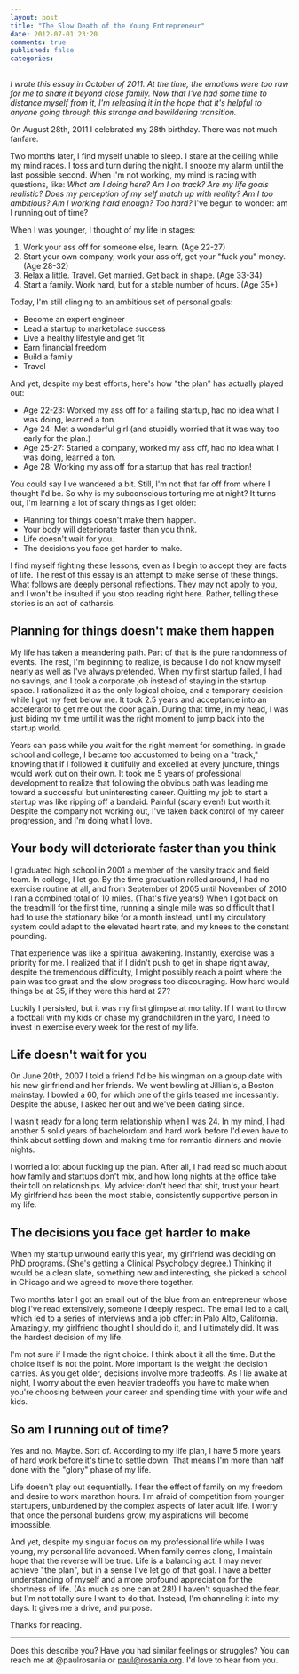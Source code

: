 ```yaml
---
layout: post
title: "The Slow Death of the Young Entrepreneur"
date: 2012-07-01 23:20
comments: true
published: false
categories: 
---
```


*I wrote this essay in October of 2011. At the time, the emotions were too raw
for me to share it beyond close family. Now that I've had some time to distance
myself from it, I'm releasing it in the hope that it's helpful to anyone going
through this strange and bewildering transition.*

On August 28th, 2011 I celebrated my 28th birthday. There was not much fanfare.

Two months later, I find myself unable to sleep. I stare at the ceiling while my
mind races. I toss and turn during the night. I snooze my alarm until the last
possible second. When I'm not working, my mind is racing with questions, like:
_What am I doing here? Am I on track? Are my life goals realistic? Does my
perception of my self match up with reality? Am I too ambitious? Am I working
hard enough? Too hard?_ I've begun to wonder: am I running out of time?

When I was younger, I thought of my life in stages:

1. Work your ass off for someone else, learn. (Age 22-27)
2. Start your own company, work your ass off, get your "fuck you" money. (Age 28-32)
3. Relax a little. Travel. Get married. Get back in shape. (Age 33-34)
4. Start a family. Work hard, but for a stable number of hours. (Age 35+)

Today, I'm still clinging to an ambitious set of personal goals:

* Become an expert engineer
* Lead a startup to marketplace success
* Live a healthy lifestyle and get fit
* Earn financial freedom
* Build a family
* Travel

And yet, despite my best efforts, here's how "the plan" has actually played out:

* Age 22-23: Worked my ass off for a failing startup, had no idea what I was
  doing, learned a ton.
* Age 24: Met a wonderful girl (and stupidly worried that it was way too early
  for the plan.)
* Age 25-27: Started a company, worked my ass off, had no idea what I was doing,
  learned a ton.
* Age 28: Working my ass off for a startup that has real traction!

You could say I've wandered a bit. Still, I'm not that far off from where I
thought I'd be. So why is my subconscious torturing me at night? It turns out,
I'm learning a lot of scary things as I get older:

* Planning for things doesn't make them happen.
* Your body will deteriorate faster than you think.
* Life doesn't wait for you.
* The decisions you face get harder to make.

I find myself fighting these lessons, even as I begin to accept they are facts
of life. The rest of this essay is an attempt to make sense of these things.
What follows are deeply personal reflections. They may not apply to you, and I
won't be insulted if you stop reading right here. Rather, telling these stories
is an act of catharsis.

## Planning for things doesn't make them happen

My life has taken a meandering path. Part of that is the pure randomness of
events. The rest, I'm beginning to realize, is because I do not know myself
nearly as well as I've always pretended. When my first startup failed, I had no
savings, and I took a corporate job instead of staying in the startup space. I
rationalized it as the only logical choice, and a temporary decision while I got
my feet below me. It took 2.5 years and acceptance into an accelerator to get me
out the door again. During that time, in my head, I was just biding my time
until it was the right moment to jump back into the startup world.

Years can pass while you wait for the right moment for something. In grade
school and college, I became too accustomed to being on a "track," knowing that
if I followed it dutifully and excelled at every juncture, things would work out
on their own. It took me 5 years of professional development to realize that
following the obvious path was leading me toward a successful but uninteresting
career. Quitting my job to start a startup was like ripping off a bandaid.
Painful (scary even!) but worth it. Despite the company not working out, I've
taken back control of my career progression, and I'm doing what I love.

## Your body will deteriorate faster than you think

I graduated high school in 2001 a member of the varsity track and field team.
In college, I let go. By the time graduation rolled around, I had no exercise
routine at all, and from September of 2005 until November of 2010 I ran a
combined total of 10 miles. (That's five years!) When I got back on the
treadmill for the first time, running a single mile was so difficult that I had
to use the stationary bike for a month instead, until my circulatory system
could adapt to the elevated heart rate, and my knees to the constant pounding.

That experience was like a spiritual awakening. Instantly, exercise was a
priority for me. I realized that if I didn't push to get in shape right away,
despite the tremendous difficulty, I might possibly reach a point where the pain
was too great and the slow progress too discouraging. How hard would things be
at 35, if they were this hard at 27?

Luckily I persisted, but it was my first glimpse at mortality. If I want to
throw a football with my kids or chase my grandchildren in the yard, I need to
invest in exercise every week for the rest of my life.

## Life doesn't wait for you

On June 20th, 2007 I told a friend I'd be his wingman on a group date with his
new girlfriend and her friends. We went bowling at Jillian's, a Boston mainstay.
I bowled a 60, for which one of the girls teased me incessantly. Despite the
abuse, I asked her out and we've been dating since.

I wasn't ready for a long term relationship when I was 24. In my mind, I had
another 5 solid years of bachelordom and hard work before I'd even have to think
about settling down and making time for romantic dinners and movie nights.

I worried a lot about fucking up the plan. After all, I had read so much about
how family and startups don't mix, and how long nights at the office take their
toll on relationships. My advice: don't heed that shit, trust your heart. My
girlfriend has been the most stable, consistently supportive person in my life.

## The decisions you face get harder to make

When my startup unwound early this year, my girlfriend was deciding on PhD
programs. (She's getting a Clinical Psychology degree.) Thinking it would be a
clean slate, something new and interesting, she picked a school in Chicago and
we agreed to move there together.

Two months later I got an email out of the blue from an entrepreneur whose blog
I've read extensively, someone I deeply respect. The email led to a call, which
led to a series of interviews and a job offer: in Palo Alto, California.
Amazingly, my girlfriend thought I should do it, and I ultimately did. It was
the hardest decision of my life.

I'm not sure if I made the right choice. I think about it all the time. But the
choice itself is not the point. More important is the weight the decision
carries. As you get older, decisions involve more tradeoffs. As I lie awake at
night, I worry about the even heavier tradeoffs you have to make when you're
choosing between your career and spending time with your wife and kids.

## So am I running out of time?

Yes and no. Maybe. Sort of. According to my life plan, I have 5 more years of
hard work before it's time to settle down. That means I'm more than half done
with the "glory" phase of my life.

Life doesn't play out sequentially. I fear the effect of family on my freedom
and desire to work marathon hours. I'm afraid of competition from younger
startupers, unburdened by the complex aspects of later adult life. I worry that
once the personal burdens grow, my aspirations will become impossible.

And yet, despite my singular focus on my professional life while I was young,
my personal life advanced. When family comes along, I maintain hope that the
reverse will be true. Life is a balancing act. I may never achieve "the plan",
but in a sense I've let go of that goal. I have a better understanding of myself
and a more profound appreciation for the shortness of life. (As much as one can
at 28!) I haven't squashed the fear, but I'm not totally sure I want to do that.
Instead, I'm channeling it into my days. It gives me a drive, and purpose.

Thanks for reading.

---

Does this describe you? Have you had similar feelings or struggles? You can
reach me at @paulrosania or paul@rosania.org. I'd love to hear from you.
